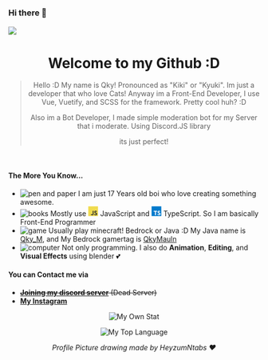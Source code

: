### Hi there 👋

<!--
**Munz-1211/Munz-1211** is a ✨ _special_ ✨ repository because its `README.md` (this file) appears on your GitHub profile.

Here are some ideas to get you started:

- 🔭 I’m currently working on ...
- 🌱 I’m currently learning ...
- 👯 I’m looking to collaborate on ...
- 🤔 I’m looking for help with ...
- 💬 Ask me about ...
- 📫 How to reach me: ...
- 😄 Pronouns: ...
- ⚡ Fun fact: ...
-->
<img align="center" src="https://raw.githubusercontent.com/QkieMauln/QkieMauln/main/barebone.jpg"/>

<div align="center">
  
# Welcome to my Github :D
  
</div>

<div align="center">
  
> Hello :D My name is Qky! Pronounced as "Kiki" or "Kyuki". Im just a developer that who love Cats! Anyway im a Front-End Developer, I use Vue, Vuetify, and SCSS for the framework. Pretty cool huh? :D
> 
> Also im a Bot Developer, I made simple moderation bot for my Server that i moderate. Using Discord.JS library
> 
> its just perfect! 
  
</div>

<br/>

#### The More You Know...
- <img src="https://twemoji.maxcdn.com/v/13.1.0/svg/1f4dd.svg" alt="pen and paper" width="20" height="20"/> I am just 17 Years old boi who love creating something awesome.
- <img src="https://twemoji.maxcdn.com/v/13.1.0/svg/1f4da.svg" alt="books" width="20" height="20"/> Mostly use <img src="https://raw.githubusercontent.com/devicons/devicon/master/icons/javascript/javascript-original.svg" alt="javascript" width="20" height="20"/> JavaScript and <img src="https://raw.githubusercontent.com/devicons/devicon/master/icons/typescript/typescript-original.svg" alt="typescript" width="20" height="20"/> TypeScript. So I am basically Front-End Programmer
- <img src="https://twemoji.maxcdn.com/v/13.1.0/svg/1f3ae.svg" alt="game" width="20" height="20"/> Usually play minecraft! Bedrock or Java :D My Java name is [Qky_M](https://mine.ly/Qky_M.1), and My Bedrock gamertag is [QkyMauln]()
- <img src="https://twemoji.maxcdn.com/v/13.1.0/svg/1f5a5.svg" alt="computer" width="20" height="20"/> Not only programming. I also do **Animation**, **Editing**, and **Visual Effects** using blender 💕


<!-- |-|A|B|C|D|E|F|
|-|-|-|-|-|-|-|
|**0**|❌|❌|❌|❌|❌|❌|
|**1**|❌|❌|❌|❌|❌|❌|
|**2**|❌|❌|❌|❌|❌|❌|
|**3**|❌|❌|❌|❌|❌|❌|
|**4**|❌|❌|❌|❌|❌|❌|
|**5**|❌|❌|❌|❌|❌|❌| -->

#### You can Contact me via
- ~~**[Joining my discord server](https://discord.gg/j24UKsj)** (Dead Server)~~
- **[My Instagram](https://instagram.com/qky.m)**
<div align="center">
  
  
![My Own Stat](https://github-readme-stats.vercel.app/api?username=qkiemauln&count_private=true&hide=prs,contribs&show_icons=true&theme=tokyonight)
  
![My Top Language](https://github-readme-stats.vercel.app/api/top-langs/?username=qkiemauln&theme=tokyonight&layout=compact&langs_count=10)

*Profile Picture drawing made by HeyzumNtabs ♥️*

</div>
<!--
**QkieMauln/QkieMauln** is a ✨ _special_ ✨ repository because its `README.md` (this file) appears on your GitHub profile.

Here are some ideas to get you started:

- 🔭 I’m currently working on ...
- 🌱 I’m currently learning ...
- 👯 I’m looking to collaborate on ...
- 🤔 I’m looking for help with ...
- 💬 Ask me about ...
- 📫 How to reach me: ...
- 😄 Pronouns: ...
- ⚡ Fun fact: ...
-->
